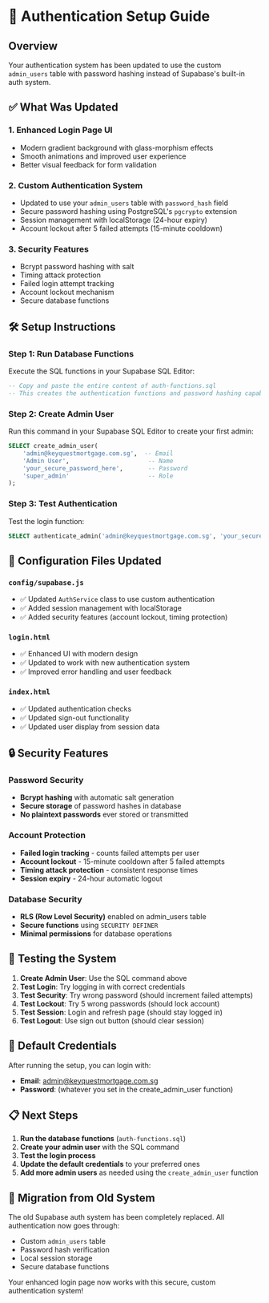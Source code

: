 # 🔐 Authentication Setup Guide

## Overview
Your authentication system has been updated to use the custom `admin_users` table with password hashing instead of Supabase's built-in auth system.

## ✅ What Was Updated

### 1. **Enhanced Login Page UI**
- Modern gradient background with glass-morphism effects
- Smooth animations and improved user experience
- Better visual feedback for form validation

### 2. **Custom Authentication System** 
- Updated to use your `admin_users` table with `password_hash` field
- Secure password hashing using PostgreSQL's `pgcrypto` extension
- Session management with localStorage (24-hour expiry)
- Account lockout after 5 failed attempts (15-minute cooldown)

### 3. **Security Features**
- Bcrypt password hashing with salt
- Timing attack protection
- Failed login attempt tracking
- Account lockout mechanism
- Secure database functions

## 🛠 Setup Instructions

### Step 1: Run Database Functions
Execute the SQL functions in your Supabase SQL Editor:

```sql
-- Copy and paste the entire content of auth-functions.sql
-- This creates the authentication functions and password hashing capabilities
```

### Step 2: Create Admin User
Run this command in your Supabase SQL Editor to create your first admin:

```sql
SELECT create_admin_user(
    'admin@keyquestmortgage.com.sg',  -- Email
    'Admin User',                      -- Name  
    'your_secure_password_here',       -- Password
    'super_admin'                      -- Role
);
```

### Step 3: Test Authentication
Test the login function:

```sql
SELECT authenticate_admin('admin@keyquestmortgage.com.sg', 'your_secure_password_here');
```

## 🔧 Configuration Files Updated

### `config/supabase.js`
- ✅ Updated `AuthService` class to use custom authentication
- ✅ Added session management with localStorage
- ✅ Added security features (account lockout, timing protection)

### `login.html`
- ✅ Enhanced UI with modern design
- ✅ Updated to work with new authentication system
- ✅ Improved error handling and user feedback

### `index.html`
- ✅ Updated authentication checks
- ✅ Updated sign-out functionality
- ✅ Updated user display from session data

## 🔒 Security Features

### Password Security
- **Bcrypt hashing** with automatic salt generation
- **Secure storage** of password hashes in database
- **No plaintext passwords** ever stored or transmitted

### Account Protection
- **Failed login tracking** - counts failed attempts per user
- **Account lockout** - 15-minute cooldown after 5 failed attempts
- **Timing attack protection** - consistent response times
- **Session expiry** - 24-hour automatic logout

### Database Security
- **RLS (Row Level Security)** enabled on admin_users table
- **Secure functions** using `SECURITY DEFINER`
- **Minimal permissions** for database operations

## 🧪 Testing the System

1. **Create Admin User**: Use the SQL command above
2. **Test Login**: Try logging in with correct credentials
3. **Test Security**: Try wrong password (should increment failed attempts)
4. **Test Lockout**: Try 5 wrong passwords (should lock account)
5. **Test Session**: Login and refresh page (should stay logged in)
6. **Test Logout**: Use sign out button (should clear session)

## 🚀 Default Credentials
After running the setup, you can login with:
- **Email**: admin@keyquestmortgage.com.sg  
- **Password**: (whatever you set in the create_admin_user function)

## 📋 Next Steps

1. **Run the database functions** (`auth-functions.sql`)
2. **Create your admin user** with the SQL command
3. **Test the login process**
4. **Update the default credentials** to your preferred ones
5. **Add more admin users** as needed using the `create_admin_user` function

## 🔄 Migration from Old System

The old Supabase auth system has been completely replaced. All authentication now goes through:
- Custom `admin_users` table
- Password hash verification
- Local session storage
- Secure database functions

Your enhanced login page now works with this secure, custom authentication system!